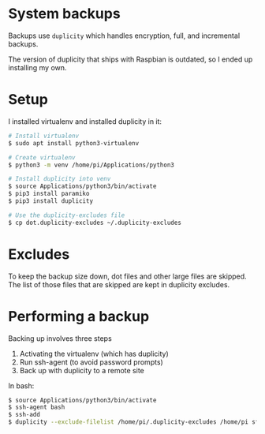 # System backups

Backups use `duplicity` which handles encryption, full, and incremental backups.

The version of duplicity that ships with Raspbian is outdated, so I ended up
installing my own.

# Setup

I installed virtualenv and installed duplicity in it:

```bash
# Install virtualenv
$ sudo apt install python3-virtualenv

# Create virtualenv
$ python3 -m venv /home/pi/Applications/python3

# Install duplicity into venv
$ source Applications/python3/bin/activate
$ pip3 install paramiko
$ pip3 install duplicity

# Use the duplicity-excludes file
$ cp dot.duplicity-excludes ~/.duplicity-excludes
```

# Excludes

To keep the backup size down, dot files and other large files are skipped. The
list of those files that are skipped are kept in duplicity excludes.

# Performing a backup

Backing up involves three steps

1.  Activating the virtualenv (which has duplicity)
1.  Run ssh-agent (to avoid password prompts)
1.  Back up with duplicity to a remote site

In bash:

```bash
$ source Applications/python3/bin/activate
$ ssh-agent bash
$ ssh-add
$ duplicity --exclude-filelist /home/pi/.duplicity-excludes /home/pi sftp://pi@raspberrypi.local/bach_backup
```
